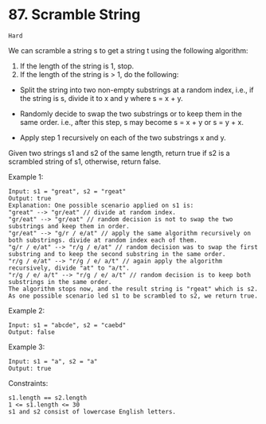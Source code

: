 # 87. Scramble String

`Hard`

We can scramble a string s to get a string t using the following algorithm:

1. If the length of the string is 1, stop.
2. If the length of the string is > 1, do the following:

- Split the string into two non-empty substrings at a random index, i.e., if the string is s, divide it to x and y where s = x + y.

- Randomly decide to swap the two substrings or to keep them in the same order. i.e., after this step, s may become s = x + y or s = y + x.

- Apply step 1 recursively on each of the two substrings x and y.

Given two strings s1 and s2 of the same length, return true if s2 is a scrambled string of s1, otherwise, return false.

Example 1:

```note
Input: s1 = "great", s2 = "rgeat"
Output: true
Explanation: One possible scenario applied on s1 is:
"great" --> "gr/eat" // divide at random index.
"gr/eat" --> "gr/eat" // random decision is not to swap the two substrings and keep them in order.
"gr/eat" --> "g/r / e/at" // apply the same algorithm recursively on both substrings. divide at random index each of them.
"g/r / e/at" --> "r/g / e/at" // random decision was to swap the first substring and to keep the second substring in the same order.
"r/g / e/at" --> "r/g / e/ a/t" // again apply the algorithm recursively, divide "at" to "a/t".
"r/g / e/ a/t" --> "r/g / e/ a/t" // random decision is to keep both substrings in the same order.
The algorithm stops now, and the result string is "rgeat" which is s2.
As one possible scenario led s1 to be scrambled to s2, we return true.
```

Example 2:

```note
Input: s1 = "abcde", s2 = "caebd"
Output: false
```

Example 3:

```note
Input: s1 = "a", s2 = "a"
Output: true
```

Constraints:

```note
s1.length == s2.length
1 <= s1.length <= 30
s1 and s2 consist of lowercase English letters.
```

